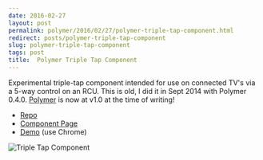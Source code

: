 ```yaml
---
date: 2016-02-27
layout: post
permalink: polymer/2016/02/27/polymer-triple-tap-component.html
redirect: posts/polymer-triple-tap-component
slug: polymer-triple-tap-component
tags: post
title:  Polymer Triple Tap Component
---
```


Experimental triple-tap component intended for use on connected TV's via a 5-way control on an RCU. This is old, I did it in Sept 2014 with Polymer 0.4.0. [Polymer](https://www.polymer-project.org) is now at v1.0 at the time of writing!

- [Repo](https://github.com/ScottWhittaker/ff-tripletap)
- [Component Page](http://scottwhittaker.github.io/ff-tripletap/components/ff-tripletap/)
- [Demo](http://scottwhittaker.github.io/ff-tripletap/components/ff-tripletap/demo.html) (use Chrome)

![Triple Tap Component](/posts/ff-triple-tap.png)

